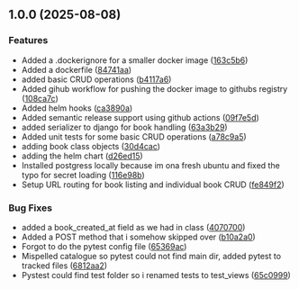 ## 1.0.0 (2025-08-08)

### Features

* Added a .dockerignore for a smaller docker image ([163c5b6](https://github.com/LPavlovicCCT/capstone/commit/163c5b6632aba25e72549fdf9bff5abf71e027d3))
* Added a dockerfile ([84741aa](https://github.com/LPavlovicCCT/capstone/commit/84741aadc185daae6f298825cf7ff2c91c05f580))
* added basic CRUD operations ([b4117a6](https://github.com/LPavlovicCCT/capstone/commit/b4117a6815240ceadc434513b9a84df9d7870cd2))
* Added gihub workflow for pushing the docker image to githubs registry ([108ca7c](https://github.com/LPavlovicCCT/capstone/commit/108ca7c92d52ce6f81179d560efe9dad49d3339f))
* Added helm hooks ([ca3890a](https://github.com/LPavlovicCCT/capstone/commit/ca3890aa10fd5a5d926251dce7b4bc2a32ea3790))
* Added semantic release support using github actions ([09f7e5d](https://github.com/LPavlovicCCT/capstone/commit/09f7e5d4b770406a4221f4627307fbd4362019df))
* added serializer to django for book handling ([63a3b29](https://github.com/LPavlovicCCT/capstone/commit/63a3b291ae68f03414cf1f9c709e0e82d7b515dd))
* Added unit tests for some basic CRUD operations ([a78c9a5](https://github.com/LPavlovicCCT/capstone/commit/a78c9a5f567fc6095359a3d0de83991d80e54eb7))
* adding book class objects ([30d4cac](https://github.com/LPavlovicCCT/capstone/commit/30d4cac0340753325f08c93a575b3b6ef4ae0633))
* adding the helm chart ([d26ed15](https://github.com/LPavlovicCCT/capstone/commit/d26ed15fd2caecc4e0037012a7cf21f2c067a456))
* Installed postgress locally because im ona  fresh ubuntu and fixed the typo for secret loading ([116e98b](https://github.com/LPavlovicCCT/capstone/commit/116e98ba057cea686912fc565273c867616bd4a7))
* Setup URL routing for book listing and individual book CRUD ([fe849f2](https://github.com/LPavlovicCCT/capstone/commit/fe849f297ecca7c1bacca47be3409a3db12f1cbc))

### Bug Fixes

* added a book_created_at field as we had in class ([4070700](https://github.com/LPavlovicCCT/capstone/commit/407070015c8a48dfb92407713372ad802a2cc0fc))
* Added a POST method that i somehow skipped over ([b10a2a0](https://github.com/LPavlovicCCT/capstone/commit/b10a2a0ff78de9080cbbeacf7c77696ef5eed5ac))
* Forgot to do the pytest config file ([65369ac](https://github.com/LPavlovicCCT/capstone/commit/65369ac276ba6c7c7e0e695f18b4c834a8329067))
* Mispelled catalogue so pytest could not find main dir, added pytest to tracked files ([6812aa2](https://github.com/LPavlovicCCT/capstone/commit/6812aa23cff307e29eabf23d4a19238903409997))
* Pystest could find test folder so i renamed tests to test_views ([65c0999](https://github.com/LPavlovicCCT/capstone/commit/65c0999ceec156c7e0cfaffeaf4285f2ff2aa5ba))
